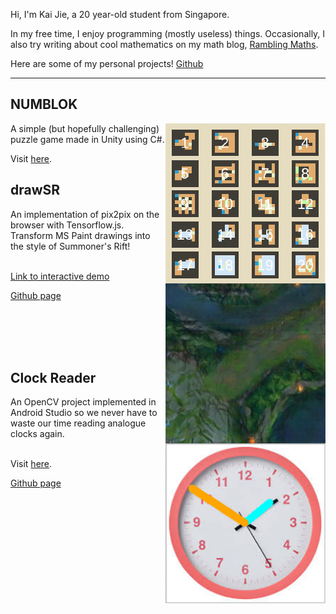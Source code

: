 Hi, I'm Kai Jie, a 20 year-old student from Singapore.

In my free time, I enjoy programming (mostly useless) things. Occasionally, I also try writing about cool mathematics on my math blog, [Rambling Maths](https://ramblingmaths.wordpress.com/).

Here are some of my personal projects! [Github](https://github.com/wongkj12)

---

## NUMBLOK 
<img style="float: right;" src="docs/temp.png"/>
A simple (but hopefully challenging) puzzle game made in Unity using C#.

Visit [here](https://jkgnow.itch.io/numblok?secret=Y3TIcmz8VZtkA4AsdYdnAgCpgE).

## drawSR
<img style="float: right;" src="docs/sr.png"/>
An implementation of pix2pix on the browser with Tensorflow.js. Transform MS Paint drawings into the style of Summoner's Rift!<br><br>

[Link to interactive demo](https://wongkj12.github.io/drawSR/)


[Github page](https://github.com/wongkj12/drawSR)

<br><br><br><br>
## Clock Reader
<img style="float: right;" width="256" height="256" src="docs/final_clock.png"/>
An OpenCV project implemented in Android Studio so we never have to waste our time reading analogue clocks again. <br><br>

Visit [here](https://wongkj12.github.io/clock-reader/).

[Github page](https://wongkj12.github.io/clock-reader/github.com/wongkj12/clock-reader)